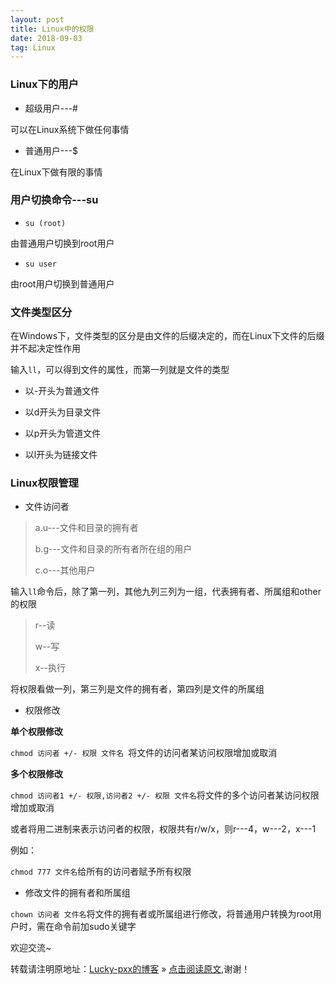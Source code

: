 ```yaml
---
layout: post
title: Linux中的权限
date: 2018-09-03
tag: Linux
---  
```


### Linux下的用户

- 超级用户---#

可以在Linux系统下做任何事情

- 普通用户---$

在Linux下做有限的事情

### 用户切换命令---su

- `su (root)`

由普通用户切换到root用户

- `su user`

由root用户切换到普通用户

### 文件类型区分

在Windows下，文件类型的区分是由文件的后缀决定的，而在Linux下文件的后缀并不起决定性作用

输入`ll`，可以得到文件的属性，而第一列就是文件的类型

- 以-开头为普通文件

- 以d开头为目录文件

- 以p开头为管道文件

- 以l开头为链接文件

### Linux权限管理

- 文件访问者

>a.u---文件和目录的拥有者
>
>b.g---文件和目录的所有者所在组的用户
>
>c.o---其他用户

输入`ll`命令后，除了第一列，其他九列三列为一组，代表拥有者、所属组和other的权限

>r--读
>
>w--写
>
>x--执行

将权限看做一列，第三列是文件的拥有者，第四列是文件的所属组

- 权限修改

**单个权限修改**

`chmod 访问者 +/- 权限 文件名 `将文件的访问者某访问权限增加或取消

**多个权限修改**

`chmod 访问者1 +/- 权限,访问者2 +/- 权限 文件名`将文件的多个访问者某访问权限增加或取消

或者将用二进制来表示访问者的权限，权限共有r/w/x，则r---4，w---2，x---1

例如：

`chmod 777 文件名`给所有的访问者赋予所有权限

- 修改文件的拥有者和所属组

`chown 访问者 文件名`将文件的拥有者或所属组进行修改，将普通用户转换为root用户时，需在命令前加sudo关键字

欢迎交流~

转载请注明原地址：[Lucky-pxx的博客](http://www.bingoxin.top) » [点击阅读原文](http://www.bingoxin.top/2018/09/Linux%E4%B8%AD%E7%9A%84%E6%9D%83%E9%99%90/),谢谢！

